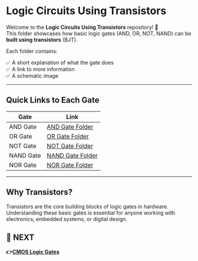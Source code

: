 
# Logic Circuits Using Transistors

Welcome to the **Logic Circuits Using Transistors** repository! 🎉  
This folder showcases how basic logic gates (AND, OR, NOT, NAND) can be **built using transistors** (BJT).

Each folder contains:

✅ A short explanation of what the gate does  
✅ A link to more information  
✅  A schematic image

---

## Quick Links to Each Gate

| Gate | Link |
|--|--|
| AND Gate | [AND Gate Folder](./AND_Gate) |
| OR Gate | [OR Gate Folder](./OR_Gate) |
| NOT Gate | [NOT Gate Folder](./NOT_Gate) |
| NAND Gate | [NAND Gate Folder](./NAND_Gate) |
| NOR Gate | [NOR Gate Folder](./NOR_Gate) |

 

---

## Why Transistors?

Transistors are the core building blocks of logic gates in hardware. Understanding these basic gates is essential for anyone working with electronics, embedded systems, or digital design.

## 🔹 NEXT  
**👉[CMOS Logic Gates](../CMOS_Logic_Gates)**


